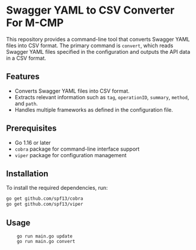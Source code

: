 # Swagger YAML to CSV Converter For M-CMP

This repository provides a command-line tool that converts Swagger YAML files into CSV format. The primary command is `convert`, which reads Swagger YAML files specified in the configuration and outputs the API data in a CSV format.

## Features

- Converts Swagger YAML files into CSV format.
- Extracts relevant information such as `tag`, `operationID`, `summary`, `method`, and `path`.
- Handles multiple frameworks as defined in the configuration file.

## Prerequisites

- Go 1.16 or later
- `cobra` package for command-line interface support
- `viper` package for configuration management

## Installation

To install the required dependencies, run:

```bash
go get github.com/spf13/cobra
go get github.com/spf13/viper
```

## Usage

```
    go run main.go update
    go run main.go convert
```
